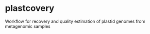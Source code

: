 # plastcovery
Workflow for recovery and quality estimation of plastid genomes from metagenomic samples
